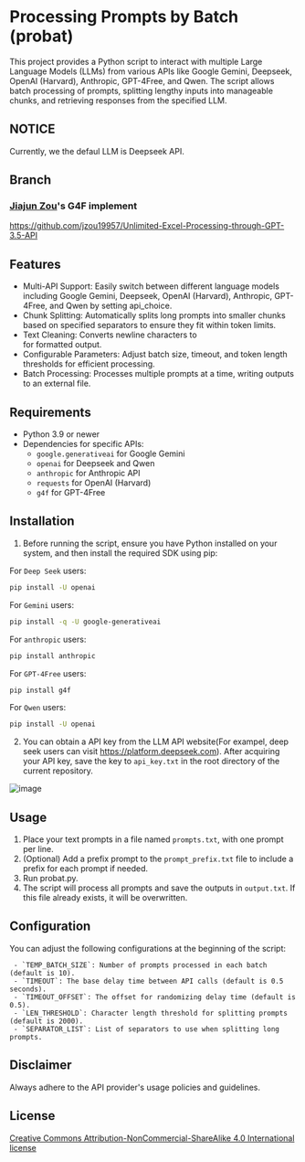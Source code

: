 # Processing Prompts by Batch (probat)

This project provides a Python script to interact with multiple Large Language Models (LLMs) from various APIs like Google Gemini, Deepseek, OpenAI (Harvard), Anthropic, GPT-4Free, and Qwen. The script allows batch processing of prompts, splitting lengthy inputs into manageable chunks, and retrieving responses from the specified LLM.

## NOTICE

Currently, we the defaul LLM is Deepseek API. 

## Branch

### [Jiajun Zou](https://github.com/jzou19957)'s G4F implement

https://github.com/jzou19957/Unlimited-Excel-Processing-through-GPT-3.5-API

## Features

- Multi-API Support: Easily switch between different language models including Google Gemini, Deepseek, OpenAI (Harvard), Anthropic, GPT-4Free, and Qwen by setting api_choice.
- Chunk Splitting: Automatically splits long prompts into smaller chunks based on specified separators to ensure they fit within token limits.
- Text Cleaning: Converts newline characters to <br /> for formatted output.
- Configurable Parameters: Adjust batch size, timeout, and token length thresholds for efficient processing.
- Batch Processing: Processes multiple prompts at a time, writing outputs to an external file.

## Requirements

  - Python 3.9 or newer
  - Dependencies for specific APIs:
    - `google.generativeai` for Google Gemini
    - `openai` for Deepseek and Qwen
    - `anthropic` for Anthropic API
    - `requests` for OpenAI (Harvard)
    - `g4f` for GPT-4Free

## Installation

1. Before running the script, ensure you have Python installed on your system, and then install the required SDK using pip:

For `Deep Seek` users:
```bash
pip install -U openai
```

For `Gemini` users:
```bash
pip install -q -U google-generativeai
```

For `anthropic` users:
```bash
pip install anthropic
```

For `GPT-4Free` users:
```bash
pip install g4f
```

For `Qwen` users:
```bash
pip install -U openai
```

2. You can obtain a API key from the LLM API website(For exampel, deep seek users can visit https://platform.deepseek.com). After acquiring your API key, save the key to `api_key.txt` in the root directory of the current repository.

![image](https://github.com/cbdb-project/processing-prompts-by-batch/assets/8538710/f38a0f0f-732d-4f71-bdbd-b2054831b92d)

## Usage

1. Place your text prompts in a file named `prompts.txt`, with one prompt per line.
2. (Optional) Add a prefix prompt to the `prompt_prefix.txt` file to include a prefix for each prompt if needed.
3. Run probat.py.
4. The script will process all prompts and save the outputs in `output.txt`. If this file already exists, it will be overwritten.

## Configuration

You can adjust the following configurations at the beginning of the script:

     - `TEMP_BATCH_SIZE`: Number of prompts processed in each batch (default is 10).
     - `TIMEOUT`: The base delay time between API calls (default is 0.5 seconds).
     - `TIMEOUT_OFFSET`: The offset for randomizing delay time (default is 0.5).
     - `LEN_THRESHOLD`: Character length threshold for splitting prompts (default is 2000).
     - `SEPARATOR_LIST`: List of separators to use when splitting long prompts.


## Disclaimer

Always adhere to the API provider's usage policies and guidelines.

## License

[Creative Commons Attribution-NonCommercial-ShareAlike 4.0 International license](https://creativecommons.org/licenses/by-nc-sa/4.0/)
